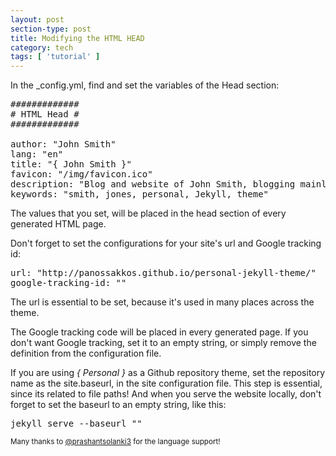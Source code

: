 ```yaml
---
layout: post
section-type: post
title: Modifying the HTML HEAD
category: tech
tags: [ 'tutorial' ]
---
```


In the _config.yml, find and set the variables of the Head section:

<pre style="text-align: left">
#############
# HTML Head #
#############

author: "John Smith"
lang: "en"
title: "{ John Smith }"
favicon: "/img/favicon.ico"
description: "Blog and website of John Smith, blogging mainly for tech. Opinions expressed are mine."
keywords: "smith, jones, personal, Jekyll, theme"
</pre>

The values that you set, will be placed in the head section of every generated HTML page.

Don't forget to set the configurations for your site's url and Google tracking id:

<pre style="text-align: left">
url: "http://panossakkos.github.io/personal-jekyll-theme/"
google-tracking-id: ""
</pre>

The url is essential to be set, because it's used in many places across the theme.

The Google tracking code will be placed in every generated page.
If you don't want Google tracking, set it to an empty string, or simply remove the definition from the configuration file.

If you are using *{ Personal }* as a Github repository theme, set the repository name as the site.baseurl, in the site configuration file.
This step is essential, since its related to file paths!
And when you serve the website locally, don't forget to set the baseurl to an empty string, like this:

<pre style="text-align: left">
jekyll serve --baseurl ""
</pre>

<small>Many thanks to <a href="https://github.com/prashantsolanki3" target="_blank">@prashantsolanki3</a> for the language support!</small>
